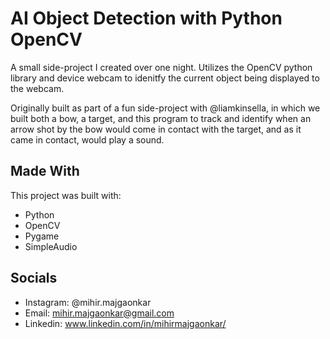 # AI Object Detection with Python OpenCV

A small side-project I created over one night. Utilizes the OpenCV python library and device webcam to idenitfy the current object being displayed to the webcam. 

Originally built as part of a fun side-project with @liamkinsella, in which we built both a bow, a target, and this program to track and identify when an arrow shot by the bow would come in contact with the target, and as it came in contact, would play a sound. 

## Made With

This project was built with: 

- Python
- OpenCV
- Pygame
- SimpleAudio

## Socials

- Instagram: @mihir.majgaonkar 
- Email: mihir.majgaonkar@gmail.com 
- Linkedin: www.linkedin.com/in/mihirmajgaonkar/ 
